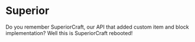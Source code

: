 # Superior

Do you remember SuperiorCraft, our API that added custom item and block implementation? Well this is SuperiorCraft rebooted!
